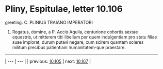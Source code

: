 # Pliny, Espitulae, letter 10.106

greeting. C. PLINIUS TRAIANO IMPERATORI



1. Rogatus, domine, a P. Accio Aquila, centurione cohortis sextae equestris, ut mitterem tibi libellum per quem indulgentiam pro statu filiae suae implorat, durum putavi negare, cum scirem quantam soleres militum precibus patientiam humanitatem-que praestare.



---

| --- | --- |
| previous: [10.105](../10.105/) | next: [10.107](../10.107/) |